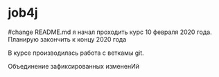# job4j
#change README.md
я начал проходить курс 10 февраля 2020 года. Планирую закончить к концу 2020 года

В курсе производилась работа с веткамы git.

Объединение зафиксированных измененИй